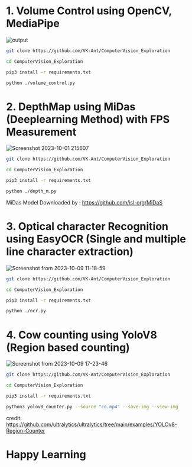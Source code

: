 # 1. Volume Control using OpenCV, MediaPipe

![output](https://github.com/VK-Ant/ComputerVision_Exploration/assets/75832198/0656d13e-598f-4fa0-81cf-7954d107004e)

```bash
git clone https://github.com/VK-Ant/ComputerVision_Exploration

cd ComputerVision_Exploration

pip3 install -r requirements.txt

python ./volume_control.py

```

# 2. DepthMap using MiDas (Deeplearning Method) with FPS Measurement 

![Screenshot 2023-10-01 215607](https://github.com/VK-Ant/ComputerVision_Exploration/assets/75832198/a029652f-a68d-4042-a51e-8a9b62353a63)

```bash
git clone https://github.com/VK-Ant/ComputerVision_Exploration

cd ComputerVision_Exploration

pip3 install -r requirements.txt

python ./depth_m.py

```
MiDas Model Downloaded by : https://github.com/isl-org/MiDaS

# 3. Optical character Recognition using EasyOCR (Single and multiple line character extraction)

![Screenshot from 2023-10-09 11-18-59](https://github.com/VK-Ant/ComputerVision_Exploration/assets/75832198/5c4e5d12-3a34-4b11-9cbf-774e94d17728)

```bash
git clone https://github.com/VK-Ant/ComputerVision_Exploration

cd ComputerVision_Exploration

pip3 install -r requirements.txt

python ./ocr.py

```

# 4. Cow counting using YoloV8 (Region based counting)

![Screenshot from 2023-10-09 17-23-46](https://github.com/VK-Ant/ComputerVision_Exploration/assets/75832198/bda31933-ac9d-401d-8898-a223aaab3577)


```bash
git clone https://github.com/VK-Ant/ComputerVision_Exploration

cd ComputerVision_Exploration

pip3 install -r requirements.txt

python3 yolov8_counter.py --source "co.mp4" --save-img --view-img

```
credit: https://github.com/ultralytics/ultralytics/tree/main/examples/YOLOv8-Region-Counter

# **Happy Learning**

